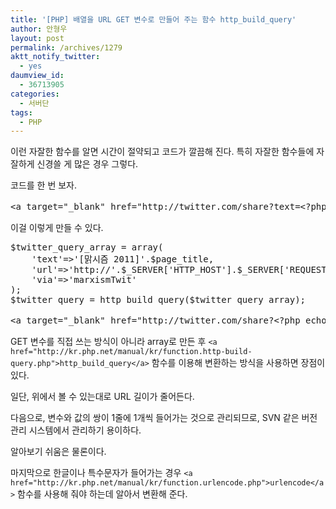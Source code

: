 ```yaml
---
title: '[PHP] 배열을 URL GET 변수로 만들어 주는 함수 http_build_query'
author: 안형우
layout: post
permalink: /archives/1279
aktt_notify_twitter:
  - yes
daumview_id:
  - 36713905
categories:
  - 서버단
tags:
  - PHP
---
```

이런 자잘한 함수를 알면 시간이 절약되고 코드가 깔끔해 진다. 특히 자잘한 함수들에 자잘하게 신경쓸 게 많은 경우 그렇다.

코드를 한 번 보자.

<pre>&lt;a target="_blank" href="http://twitter.com/share?text=&lt;?php echo urlencode(&#039;[맑시즘 2011]&#039;.$page_title)?&gt;&url=http://&lt;?php echo $_SERVER[&#039;HTTP_HOST&#039;].$_SERVER[&#039;REQUEST_URI&#039;]?&gt;&via=marxismTwit" title="트위터로 퍼가요"&gt;</pre>

이걸 이렇게 만들 수 있다.

<pre class="brush:php">$twitter_query_array = array(
	&#039;text&#039;=&gt;&#039;[맑시즘 2011]&#039;.$page_title,
	&#039;url&#039;=&gt;&#039;http://&#039;.$_SERVER[&#039;HTTP_HOST&#039;].$_SERVER[&#039;REQUEST_URI&#039;],
	&#039;via&#039;=&gt;&#039;marxismTwit&#039;
);
$twitter_query = http_build_query($twitter_query_array);</pre>

<pre>&lt;a target="_blank" href="http://twitter.com/share?&lt;?php echo $twitter_query?&gt;" title="트위터로 퍼가요"&gt;</pre>

GET 변수를 직접 쓰는 방식이 아니라 array로 만든 후 `<a href="http://kr.php.net/manual/kr/function.http-build-query.php">http_build_query</a>` 함수를 이용해 변환하는 방식을 사용하면 장점이 있다.

일단, 위에서 볼 수 있는대로 URL 길이가 줄어든다.

다음으로, 변수와 값의 쌍이 1줄에 1개씩 들어가는 것으로 관리되므로, SVN 같은 버전관리 시스템에서 관리하기 용이하다.

알아보기 쉬움은 물론이다.

마지막으로 한글이나 특수문자가 들어가는 경우 `<a href="http://kr.php.net/manual/kr/function.urlencode.php">urlencode</a>` 함수를 사용해 줘야 하는데 알아서 변환해 준다.